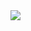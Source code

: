 <a href="https://portal.azure.com/#create/Microsoft.Template/uri/https%3A%2F%2Fraw.githubusercontent.com%2Fkamsal2540%2Fkamsal2540%2Fmain%2Fsubdir%2Ftemplate.json" target="_blank">
  <img src="https://aka.ms/deploytoazurebutton"/>
</a>
